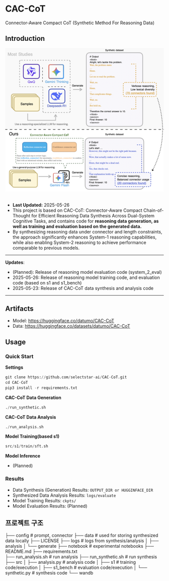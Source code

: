 # CAC-CoT
Connector-Aware Compact CoT (Synthetic Method For Reasoning Data)

## Introduction
<img src="figure/overview.png" alt="Image" width="600"/>
<br><br>

- **Last Updated:** 2025-05-26
- This project is based on CAC-CoT: Connector-Aware Compact Chain-of-Thought for Efficient Reasoning Data Synthesis Across Dual-System Cognitive Tasks, and contains code for **reasoning data generation, as well as training and evaluation based on the generated data.**
- By synthesizing reasoning data under connector and length constraints, the approach significantly enhances System-1 reasoning capabilities, while also enabling System-2 reasoning to achieve performance comparable to previous models.

---
**Updates**:
- (Planned): Release of reasoning model evaluation code (system_2_eval)
- 2025-05-26: Release of reasoning model training code, and evaluation code (based on s1 and s1_bench)
- 2025-05-23: Release of CAC-CoT data synthesis and analysis code
---

## Artifacts
- Model: https://huggingface.co/datumo/CAC-CoT
- Data: https://huggingface.co/datasets/datumo/CAC-CoT

## Usage
### Quick Start

**Settings**
```python
git clone https://github.com/selectstar-ai/CAC-CoT.git
cd CAC-CoT
pip3 install -r requirements.txt
```

**CAC-CoT Data Generation**
```python
./run_synthetic.sh
```

**CAC-CoT Data Analysis**
```python
./run_analysis.sh
```

**Model Training(based s1)**
```python
src/s1/train/sft.sh
```

**Model Inference**
- (Planned)

### Results
- Data Synthesis (Generation) Results: `OUTPUT_DIR or HUGGINFACE_DIR`
- Synthesized Data Analysis Results: `logs/evaluate`
- Model Training Results: `ckpts/`
- Model Evaluation Results: (Planned)

## 프로젝트 구조

├── config              # prompt, connector
├── data                # used for storing synthesized data locally
├── LICENSE
├── logs                # logs from synthesis/analysis
│   ├── analysis
│   └── generate
├── notebook            # experimental notebooks
├── README.md
├── requirements.txt    
├── run_analysis.sh     # run analysis
├── run_synthetic.sh    # run synthesis
├── src
│   ├── analysis.py     # analysis code
│   ├── s1              # training code/execution
│   ├── s1_bench        # evaluation code/execution
│   └── synthetic.py    # synthesis code
└── wandb
